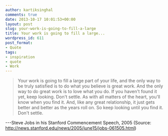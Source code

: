 ```yaml
---
author: kartiksinghal
comments: true
date: 2013-10-17 10:01:53+00:00
layout: post
slug: your-work-is-going-to-fill-a-large
title: Your work is going to fill a large...
wordpress_id: 611
post_format:
- Quote
tags:
- inspiration
- quote
- Work
---
```


> Your work is going to fill a large part of your life, and the only way to be truly satisfied is to do what you believe is great work. And the only way to do great work is to love what you do. If you haven't found it yet, keep looking. Don't settle. As with all matters of the heart, you'll know when you find it. And, like any great relationship, it just gets better and better as the years roll on. So keep looking until you find it. Don't settle.

---Steve Jobs in his Stanford Commencement Speech, 2005 (Source: http://news.stanford.edu/news/2005/june15/jobs-061505.html)
